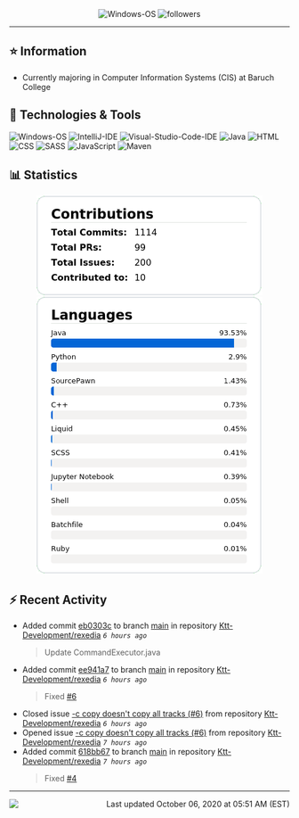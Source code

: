 <div align="center">
    <img 
        src="https://img.shields.io/badge/OS-Windows-informational?style=for-the-badge&color=3278be"
        alt="Windows-OS">
    <img 
        src="https://img.shields.io/github/followers/katsute?color=3278be&style=for-the-badge"
        alt="followers">
</div>

<hr>

## ⭐ Information

 - Currently majoring in Computer Information Systems (CIS) at Baruch College

## 🔧 Technologies & Tools

<img 
    src="https://img.shields.io/badge/OS-Windows-informational?style=flat-square&color=3278be"
    alt="Windows-OS">
<img 
    src="https://img.shields.io/badge/Editor-IntelliJ_IDEA-informational?style=flat-square&logo=intellij-idea&logoColor=white&color=3278be"
    alt="IntelliJ-IDE">
<img 
    src="https://img.shields.io/badge/Editor-Visual_Studio_Code-informational?style=flat-square&logo=Visual-Studio-Code&logoColor=white&color=3278be"
    alt="Visual-Studio-Code-IDE">
<img 
    src="https://img.shields.io/badge/Code-Java-informational?style=flat-square&logo=java&logoColor=white&color=3278be"
    alt="Java">
<img 
    src="https://img.shields.io/badge/Code-HTML-informational?style=flat-square&logo=html5&logoColor=white&color=3278be"
    alt="HTML">
<img 
    src="https://img.shields.io/badge/Code-CSS-informational?style=flat-square&logo=css-wizardry&logoColor=white&color=3278be"
    alt="CSS">
<img 
    src="https://img.shields.io/badge/Code-SASS-informational?style=flat-square&logo=sass&logoColor=white&color=3278be"
    alt="SASS">
<img 
    src="https://img.shields.io/badge/Code-JavaScript-informational?style=flat-square&logo=javascript&logoColor=white&color=3278be"
    alt="JavaScript">
<img 
    src="https://img.shields.io/badge/Tools-Maven-informational?style=flat-square&logo=apache-maven&logoColor=white&color=3278be"
    alt="Maven">

## 📊 Statistics
<div align="center">
    <a href="https://github.com/Katsute/">
        <img src="https://github.com/Katsute/Katsute/blob/main/contributions.png">
    </a>
    <a href="https://github.com/Katsute/">
        <img src="https://github.com/Katsute/Katsute/blob/main/languages.png">
    </a>
</div>

## ⚡ Recent Activity

 - Added commit [eb0303c](https://github.com/Ktt-Development/rexedia/commit/eb0303ce67142423dd9ab61f100219ea43705d92) to branch [main](https://github.com/Ktt-Development/rexedia/tree/main) in repository [Ktt-Development/rexedia](https://github.com/Ktt-Development/rexedia)  *`6 hours ago`*
   > Update CommandExecutor.java
 - Added commit [ee941a7](https://github.com/Ktt-Development/rexedia/commit/ee941a704119e5d23f17dbba2b1cbd8835dc8dbc) to branch [main](https://github.com/Ktt-Development/rexedia/tree/main) in repository [Ktt-Development/rexedia](https://github.com/Ktt-Development/rexedia)  *`6 hours ago`*
   > Fixed [#6](https://github.com/Ktt-Development/rexedia/issues/6)
 - Closed issue [-c copy doesn't copy all tracks (#6)](https://github.com/Ktt-Development/rexedia/issues/6) from repository [Ktt-Development/rexedia](https://github.com/Ktt-Development/rexedia)  *`6 hours ago`*
 - Opened issue [-c copy doesn't copy all tracks (#6)](https://github.com/Ktt-Development/rexedia/issues/6) from repository [Ktt-Development/rexedia](https://github.com/Ktt-Development/rexedia)  *`7 hours ago`*
 - Added commit [618bb67](https://github.com/Ktt-Development/rexedia/commit/618bb678060293a4e873f24bdc34593a49b293ff) to branch [main](https://github.com/Ktt-Development/rexedia/tree/main) in repository [Ktt-Development/rexedia](https://github.com/Ktt-Development/rexedia)  *`7 hours ago`*
   > Fixed [#4](https://github.com/Ktt-Development/rexedia/issues/4)

---
<img align="left" src="https://github.com/Katsute/Katsute/workflows/Update%20README.md/badge.svg"><p align="right">Last updated October 06, 2020 at 05:51 AM (EST)</p>
